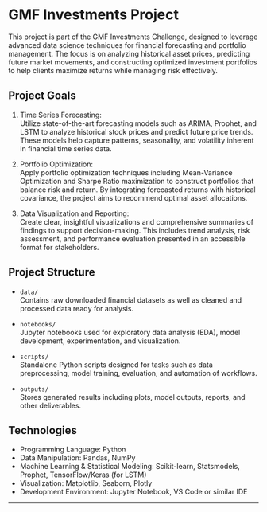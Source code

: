 # GMF Investments Project

This project is part of the GMF Investments Challenge, designed to leverage advanced data science techniques for financial forecasting and portfolio management. The focus is on analyzing historical asset prices, predicting future market movements, and constructing optimized investment portfolios to help clients maximize returns while managing risk effectively.

## Project Goals

1. Time Series Forecasting:  
   Utilize state-of-the-art forecasting models such as ARIMA, Prophet, and LSTM to analyze historical stock prices and predict future price trends. These models help capture patterns, seasonality, and volatility inherent in financial time series data.

2. Portfolio Optimization:  
   Apply portfolio optimization techniques including Mean-Variance Optimization and Sharpe Ratio maximization to construct portfolios that balance risk and return. By integrating forecasted returns with historical covariance, the project aims to recommend optimal asset allocations.

3. Data Visualization and Reporting:  
   Create clear, insightful visualizations and comprehensive summaries of findings to support decision-making. This includes trend analysis, risk assessment, and performance evaluation presented in an accessible format for stakeholders.

## Project Structure

- `data/`  
  Contains raw downloaded financial datasets as well as cleaned and processed data ready for analysis.

- `notebooks/`  
  Jupyter notebooks used for exploratory data analysis (EDA), model development, experimentation, and visualization.

- `scripts/`  
  Standalone Python scripts designed for tasks such as data preprocessing, model training, evaluation, and automation of workflows.

- `outputs/`  
  Stores generated results including plots, model outputs, reports, and other deliverables.

## Technologies

- Programming Language: Python  
- Data Manipulation: Pandas, NumPy  
- Machine Learning & Statistical Modeling: Scikit-learn, Statsmodels, Prophet, TensorFlow/Keras (for LSTM)  
- Visualization: Matplotlib, Seaborn, Plotly  
- Development Environment: Jupyter Notebook, VS Code or similar IDE

---

